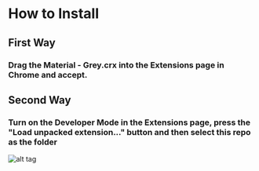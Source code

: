 # How to Install
## First Way
### Drag the Material - Grey.crx into the Extensions page in Chrome and accept.
## Second Way
### Turn on the Developer Mode in the Extensions page, press the "Load unpacked extension..." button and then select this repo as the folder
![alt tag](http://i.imgur.com/uYlcKVY.png)
